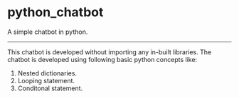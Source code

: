 # python_chatbot
A simple chatbot in python.

---

This chatbot is developed without importing any in-built libraries.
The chatbot is developed using following basic python concepts like:
1. Nested dictionaries.
2. Looping statement.
3. Conditonal statement.
